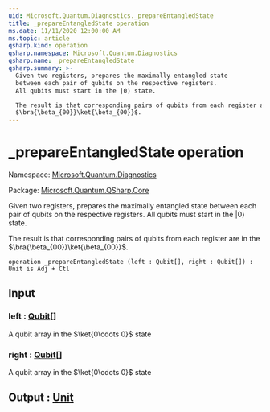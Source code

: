 ```yaml
---
uid: Microsoft.Quantum.Diagnostics._prepareEntangledState
title: _prepareEntangledState operation
ms.date: 11/11/2020 12:00:00 AM
ms.topic: article
qsharp.kind: operation
qsharp.namespace: Microsoft.Quantum.Diagnostics
qsharp.name: _prepareEntangledState
qsharp.summary: >-
  Given two registers, prepares the maximally entangled state
  between each pair of qubits on the respective registers.
  All qubits must start in the |0⟩ state.

  The result is that corresponding pairs of qubits from each register are in the
  $\bra{\beta_{00}}\ket{\beta_{00}}$.
---
```


# _prepareEntangledState operation

Namespace: [Microsoft.Quantum.Diagnostics](xref:Microsoft.Quantum.Diagnostics)

Package: [Microsoft.Quantum.QSharp.Core](https://nuget.org/packages/Microsoft.Quantum.QSharp.Core)


Given two registers, prepares the maximally entangled statebetween each pair of qubits on the respective registers.All qubits must start in the |0⟩ state.The result is that corresponding pairs of qubits from each register are in the$\bra{\beta_{00}}\ket{\beta_{00}}$.

```qsharp
operation _prepareEntangledState (left : Qubit[], right : Qubit[]) : Unit is Adj + Ctl
```


## Input

### left : [Qubit](xref:microsoft.quantum.lang-ref.qubit)[]

A qubit array in the $\ket{0\cdots 0}$ state


### right : [Qubit](xref:microsoft.quantum.lang-ref.qubit)[]

A qubit array in the $\ket{0\cdots 0}$ state



## Output : [Unit](xref:microsoft.quantum.lang-ref.unit)

